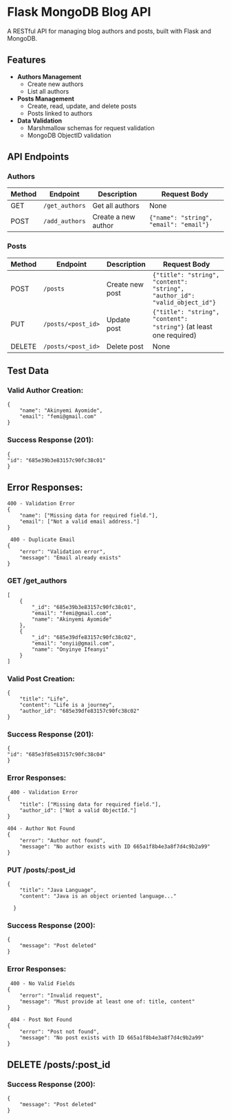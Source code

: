# Flask MongoDB Blog API

A RESTful API for managing blog authors and posts, built with Flask and MongoDB.

## Features

- **Authors Management**
  - Create new authors
  - List all authors
- **Posts Management**  
  - Create, read, update, and delete posts
  - Posts linked to authors
- **Data Validation**
  - Marshmallow schemas for request validation
  - MongoDB ObjectID validation

## API Endpoints

### Authors
| Method | Endpoint       | Description                | Request Body                              |
|--------|----------------|----------------------------|------------------------------------------|
| GET    | `/get_authors` | Get all authors           | None                                     |
| POST   | `/add_authors` | Create a new author       | `{"name": "string", "email": "email"}`   |

### Posts
| Method | Endpoint          | Description                | Request Body                                                                 |
|--------|-------------------|----------------------------|-----------------------------------------------------------------------------|
| POST   | `/posts`          | Create new post            | `{"title": "string", "content": "string", "author_id": "valid_object_id"}`  |
| PUT    | `/posts/<post_id>`| Update post                | `{"title": "string", "content": "string"}` (at least one required)         |
| DELETE | `/posts/<post_id>`| Delete post                | None                                                                       |

## Test Data
### Valid Author Creation:
```
{
    "name": "Akinyemi Ayomide",
    "email": "femi@gmail.com"
}
```
### Success Response (201):
```
{
"id": "685e39b3e83157c90fc38c01"
}
```
## Error Responses:

```
400 - Validation Error 
{
    "name": ["Missing data for required field."],
    "email": ["Not a valid email address."]
}

 400 - Duplicate Email 
{
    "error": "Validation error",
    "message": "Email already exists"
}
```
### GET /get_authors
```
[
    {
        "_id": "685e39b3e83157c90fc38c01",
        "email": "femi@gmail.com",
        "name": "Akinyemi Ayomide"
    },
    {
        "_id": "685e39dfe83157c90fc38c02",
        "email": "onyii@gmail.com",
        "name": "Onyinye Ifeanyi"
    }
]
```
### Valid Post Creation:
```
{
    "title": "Life",
    "content": "Life is a journey",
    "author_id": "685e39dfe83157c90fc38c02"
}
```
### Success Response (201):
```
{
"id": "685e3f85e83157c90fc38c04"
}
```
### Error Responses:

```
 400 - Validation Error 
{
    "title": ["Missing data for required field."],
    "author_id": ["Not a valid ObjectId."]
}

404 - Author Not Found 
{
    "error": "Author not found",
    "message": "No author exists with ID 665a1f8b4e3a8f7d4c9b2a99"
}
```
### PUT /posts/:post_id
```
{
    "title": "Java Language",
    "content": "Java is an object oriented language..."
    
  }
```
### Success Response (200):
```
{
    "message": "Post deleted"
}
```
### Error Responses:

```
 400 - No Valid Fields 
{
    "error": "Invalid request",
    "message": "Must provide at least one of: title, content"
}

 404 - Post Not Found
{
    "error": "Post not found",
    "message": "No post exists with ID 665a1f8b4e3a8f7d4c9b2a99"
}
```
## DELETE /posts/:post_id
### Success Response (200):

```
{
    "message": "Post deleted"
}
```

